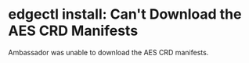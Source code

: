 # edgectl install: Can't Download the AES CRD Manifests
 
Ambassador was unable to download the AES CRD manifests.
